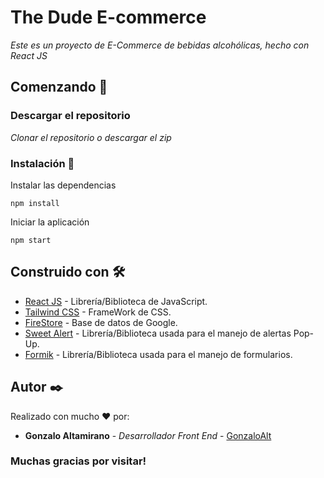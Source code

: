 # The Dude E-commerce

_Este es un proyecto de E-Commerce de bebidas alcohólicas, hecho con React JS_

## Comenzando 🚀

### Descargar el repositorio

_Clonar el repositorio o descargar el zip_

### Instalación 🔧

Instalar las dependencias

```
npm install
```

Iniciar la aplicación

```
npm start
```

## Construido con 🛠️

- [React JS](https://es.reactjs.org/) - Librería/Biblioteca de JavaScript.
- [Tailwind CSS](https://tailwindcss.com/) - FrameWork de CSS.
- [FireStore](https://firebase.google.com/docs/firestore) - Base de datos de Google.
- [Sweet Alert](https://sweetalert.js.org/guides/) - Librería/Biblioteca usada para el manejo de alertas Pop-Up.
- [Formik](https://formik.org/) - Librería/Biblioteca usada para el manejo de formularios.

## Autor ✒️

Realizado con mucho ❤️ por:

- **Gonzalo Altamirano** - _Desarrollador Front End_ - [GonzaloAlt](https://github.com/GonzaloAlt/)

### Muchas gracias por visitar!

```

```
